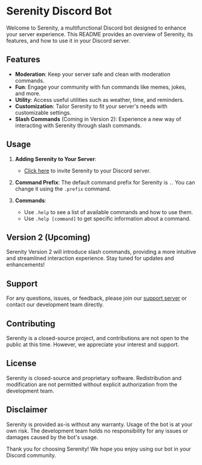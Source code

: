 # Serenity Discord Bot

Welcome to Serenity, a multifunctional Discord bot designed to enhance your server experience. This README provides an overview of Serenity, its features, and how to use it in your Discord server.

## Features
- **Moderation**: Keep your server safe and clean with moderation commands.
- **Fun**: Engage your community with fun commands like memes, jokes, and more.
- **Utility**: Access useful utilities such as weather, time, and reminders.
- **Customization**: Tailor Serenity to fit your server's needs with customizable settings.
- **Slash Commands** (Coming in Version 2): Experience a new way of interacting with Serenity through slash commands.

## Usage
1. **Adding Serenity to Your Server**:
   - [Click here](#) to invite Serenity to your Discord server.
   
2. **Command Prefix**: The default command prefix for Serenity is `.`. You can change it using the `.prefix` command.

3. **Commands**:
   - Use `.help` to see a list of available commands and how to use them.
   - Use `.help [command]` to get specific information about a command.

## Version 2 (Upcoming)
Serenity Version 2 will introduce slash commands, providing a more intuitive and streamlined interaction experience. Stay tuned for updates and enhancements!

## Support
For any questions, issues, or feedback, please join our [support server](#) or contact our development team directly.

## Contributing
Serenity is a closed-source project, and contributions are not open to the public at this time. However, we appreciate your interest and support.

## License
Serenity is closed-source and proprietary software. Redistribution and modification are not permitted without explicit authorization from the development team.

## Disclaimer
Serenity is provided as-is without any warranty. Usage of the bot is at your own risk. The development team holds no responsibility for any issues or damages caused by the bot's usage.

Thank you for choosing Serenity! We hope you enjoy using our bot in your Discord community.


<!--

**Here are some ideas to get you started:**

🙋‍♀️ A short introduction - what is your organization all about?
🌈 Contribution guidelines - how can the community get involved?
👩‍💻 Useful resources - where can the community find your docs? Is there anything else the community should know?
🍿 Fun facts - what does your team eat for breakfast?
🧙 Remember, you can do mighty things with the power of [Markdown](https://docs.github.com/github/writing-on-github/getting-started-with-writing-and-formatting-on-github/basic-writing-and-formatting-syntax)
-->
